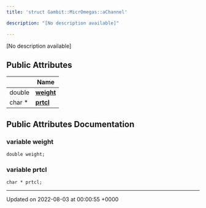 ```yaml
---
title: 'struct Gambit::MicrOmegas::aChannel'

description: "[No description available]"

---
```









[No description available]

## Public Attributes

|                | Name           |
| -------------- | -------------- |
| double | **[weight](/documentation/code/gambit_sphinx/classes/structgambit_1_1micromegas_1_1achannel/#variable-weight)**  |
| char * | **[prtcl](/documentation/code/gambit_sphinx/classes/structgambit_1_1micromegas_1_1achannel/#variable-prtcl)**  |

## Public Attributes Documentation

### variable weight

```
double weight;
```


### variable prtcl

```
char * prtcl;
```


-------------------------------

Updated on 2022-08-03 at 00:00:55 +0000